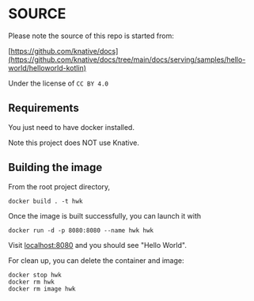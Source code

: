 # SOURCE

Please note the source of this repo is started from:

[https://github.com/knative/docs](https://github.com/knative/docs/tree/main/docs/serving/samples/hello-world/helloworld-kotlin)

Under the license of `CC BY 4.0`


## Requirements

You just need to have docker installed.

Note this project does NOT use Knative.


## Building the image

From the root project directory,

`docker build . -t hwk`

Once the image is built successfully, you can launch it with

`docker run -d -p 8080:8080 --name hwk hwk`

Visit [localhost:8080](http://localhost:8080) and you should see "Hello World".

For clean up, you can delete the container and image:

```
docker stop hwk
docker rm hwk
docker rm image hwk
```

